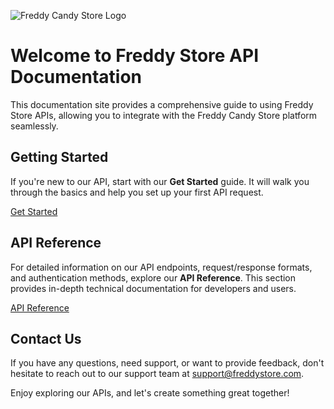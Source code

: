 ![Freddy Candy Store Logo](/assets/logo.svg)

# Welcome to Freddy Store API Documentation

This documentation site provides a comprehensive guide to using Freddy Store APIs, allowing you to integrate with the Freddy Candy Store platform seamlessly. 

## Getting Started

If you're new to our API, start with our **Get Started** guide. It will walk you through the basics and help you set up your first API request.

[Get Started](/get-started)

## API Reference

For detailed information on our API endpoints, request/response formats, and authentication methods, explore our **API Reference**. This section provides in-depth technical documentation for developers and users.

[API Reference](/api-reference)

## Contact Us

If you have any questions, need support, or want to provide feedback, don't hesitate to reach out to our support team at [support@freddystore.com](mailto:support@freddystore.com).

Enjoy exploring our APIs, and let's create something great together!
